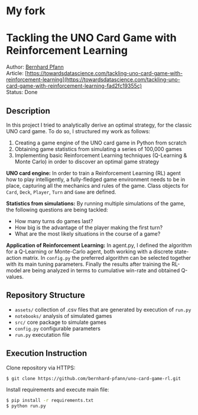 # My fork
# Tackling the UNO Card Game with Reinforcement Learning

Author: [Bernhard Pfann](https://www.linkedin.com/in/bernhard-pfann/)<br>
Article: [https://towardsdatascience.com/tackling-uno-card-game-with-reinforcement-learning](https://towardsdatascience.com/tackling-uno-card-game-with-reinforcement-learning-fad2fc19355c)<br>
Status: Done<br>

## Description
In this project I tried to analytically derive an optimal strategy, for the classic UNO card game. To do so, I structured my work as follows:
1. Creating a game engine of the UNO card game in Python from scratch
2. Obtaining game statistics from simulating a series of 100,000 games
3. Implementing basic Reinforcement Learning techniques (Q-Learning & Monte Carlo) in order to discover an optimal game strategy

<b>UNO card engine:</b> In order to train a Reinforcement Learning (RL) agent how to play intelligently, a fully-fledged game environment needs to be in place, capturing all the mechanics and rules of the game. Class objects for <code>Card</code>, <code>Deck</code>, <code>Player</code>, <code>Turn</code> and <code>Game</code> are defined.

<b>Statistics from simulations:</b> By running multiple simulations of the game, the following questions are being tackled:
* How many turns do games last?
* How big is the advantage of the player making the first turn?
* What are the most likely situations in the course of a game?

<b>Application of Reinforcement Learning:</b> In agent.py, I defined the algorithm for a Q-Learning or Monte-Carlo agent, both working with a discrete state-action matrix. In `config.py` the preferred algorithm can be selected together with its main tuning parameters. Finally the results after training the RL-model are being analyzed in terms to cumulative win-rate and obtained Q-values.

## Repository Structure

 - `assets/` collection of .csv files that are generated by execution of `run.py`
 - `notebooks/` analysis of simulated games
 - `src/` core package to simulate games
 - `config.py` configurable parameters
 - `run.py` executation file

## Execution Instruction

Clone repository via HTTPS:

```bash
$ git clone https://github.com/bernhard-pfann/uno-card-game-rl.git
```

Install requirements and execute main file:

```bash
$ pip install -r requirements.txt
$ python run.py
```
